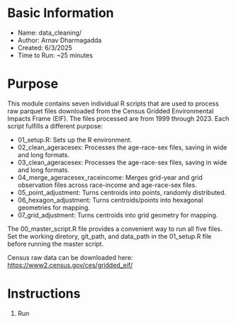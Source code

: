 # Basic Information

* Name: data_cleaning/
* Author: Arnav Dharmagadda
* Created: 6/3/2025
* Time to Run: ~25 minutes

# Purpose

This module contains seven individual R scripts that are used to process raw parquet files downloaded from the Census Gridded Environmental Impacts Frame (EIF). The files processed are from 1999 through 2023. Each script fulfills a different purpose:

* 01_setup.R: Sets up the R environment.
* 02_clean_ageracesex: Processes the age-race-sex files, saving in wide and long formats.
* 03_clean_ageracesex: Processes the age-race-sex files, saving in wide and long formats.
* 04_merge_ageracesex_raceincome: Merges grid-year and grid observation files across race-income and age-race-sex files.
* 05_point_adjustment: Turns centroids into points, randomly distributed.
* 06_hexagon_adjustment: Turns centroids/points into hexagonal geometries for mapping.
* 07_grid_adjustment: Turns centroids into grid geometry for mapping.

The 00_master_script.R file provides a convenient way to run all five files. Set the working diretory, git_path, and data_path in the 01_setup.R file before running the master script.

Census raw data can be downloaded here: https://www2.census.gov/ces/gridded_eif/

# Instructions

1. Run
